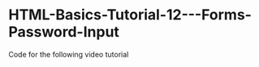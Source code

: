 HTML-Basics-Tutorial-12---Forms-Password-Input
==============================================

Code for the following video tutorial 
